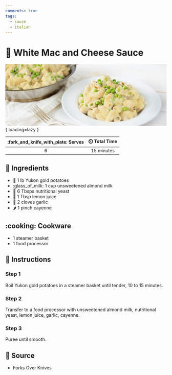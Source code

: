 ```yaml
---
comments: true
tags:
  - sauce
  - italian
---
```

# :spaghetti: White Mac and Cheese Sauce

![White Mac and Cheese Sauce](../assets/images/white-mac-and-cheese-sauce.jpg){ loading=lazy }

| :fork_and_knife_with_plate: Serves | :timer_clock: Total Time |
|:----------------------------------:|:-----------------------: |
| 6 | 15 minutes |

## :salt: Ingredients

- :potato: 1 lb Yukon gold potatoes
- :glass_of_milk: 1 cup unsweetened almond milk
- :microbe: 6 Tbsps nutritional yeast
- :lemon: 1 Tbsp lemon juice
- :garlic: 2 cloves garlic
- :hot_pepper: 1 pinch cayenne

## :cooking: Cookware

- 1 steamer basket
- 1 food processor

## :pencil: Instructions

### Step 1

Boil Yukon gold potatoes in a steamer basket until tender, 10 to 15 minutes.

### Step 2

Transfer to a food processor with unsweetened almond milk, nutritional yeast, lemon juice, garlic, cayenne.

### Step 3

Puree until smooth.

## :link: Source

- Forks Over Knives
